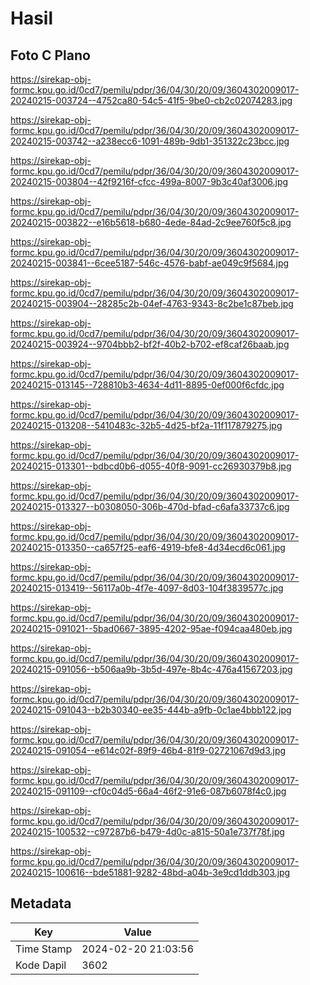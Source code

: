 # Hasil

## Foto C Plano

https://sirekap-obj-formc.kpu.go.id/0cd7/pemilu/pdpr/36/04/30/20/09/3604302009017-20240215-003724--4752ca80-54c5-41f5-9be0-cb2c02074283.jpg

https://sirekap-obj-formc.kpu.go.id/0cd7/pemilu/pdpr/36/04/30/20/09/3604302009017-20240215-003742--a238ecc6-1091-489b-9db1-351322c23bcc.jpg

https://sirekap-obj-formc.kpu.go.id/0cd7/pemilu/pdpr/36/04/30/20/09/3604302009017-20240215-003804--42f9216f-cfcc-499a-8007-9b3c40af3006.jpg

https://sirekap-obj-formc.kpu.go.id/0cd7/pemilu/pdpr/36/04/30/20/09/3604302009017-20240215-003822--e16b5618-b680-4ede-84ad-2c9ee760f5c8.jpg

https://sirekap-obj-formc.kpu.go.id/0cd7/pemilu/pdpr/36/04/30/20/09/3604302009017-20240215-003841--6cee5187-546c-4576-babf-ae049c9f5684.jpg

https://sirekap-obj-formc.kpu.go.id/0cd7/pemilu/pdpr/36/04/30/20/09/3604302009017-20240215-003904--28285c2b-04ef-4763-9343-8c2be1c87beb.jpg

https://sirekap-obj-formc.kpu.go.id/0cd7/pemilu/pdpr/36/04/30/20/09/3604302009017-20240215-003924--9704bbb2-bf2f-40b2-b702-ef8caf26baab.jpg

https://sirekap-obj-formc.kpu.go.id/0cd7/pemilu/pdpr/36/04/30/20/09/3604302009017-20240215-013145--728810b3-4634-4d11-8895-0ef000f6cfdc.jpg

https://sirekap-obj-formc.kpu.go.id/0cd7/pemilu/pdpr/36/04/30/20/09/3604302009017-20240215-013208--5410483c-32b5-4d25-bf2a-11f117879275.jpg

https://sirekap-obj-formc.kpu.go.id/0cd7/pemilu/pdpr/36/04/30/20/09/3604302009017-20240215-013301--bdbcd0b6-d055-40f8-9091-cc26930379b8.jpg

https://sirekap-obj-formc.kpu.go.id/0cd7/pemilu/pdpr/36/04/30/20/09/3604302009017-20240215-013327--b0308050-306b-470d-bfad-c6afa33737c6.jpg

https://sirekap-obj-formc.kpu.go.id/0cd7/pemilu/pdpr/36/04/30/20/09/3604302009017-20240215-013350--ca657f25-eaf6-4919-bfe8-4d34ecd6c061.jpg

https://sirekap-obj-formc.kpu.go.id/0cd7/pemilu/pdpr/36/04/30/20/09/3604302009017-20240215-013419--56117a0b-4f7e-4097-8d03-104f3839577c.jpg

https://sirekap-obj-formc.kpu.go.id/0cd7/pemilu/pdpr/36/04/30/20/09/3604302009017-20240215-091021--5bad0667-3895-4202-95ae-f094caa480eb.jpg

https://sirekap-obj-formc.kpu.go.id/0cd7/pemilu/pdpr/36/04/30/20/09/3604302009017-20240215-091056--b506aa9b-3b5d-497e-8b4c-476a41567203.jpg

https://sirekap-obj-formc.kpu.go.id/0cd7/pemilu/pdpr/36/04/30/20/09/3604302009017-20240215-091043--b2b30340-ee35-444b-a9fb-0c1ae4bbb122.jpg

https://sirekap-obj-formc.kpu.go.id/0cd7/pemilu/pdpr/36/04/30/20/09/3604302009017-20240215-091054--e614c02f-89f9-46b4-81f9-02721067d9d3.jpg

https://sirekap-obj-formc.kpu.go.id/0cd7/pemilu/pdpr/36/04/30/20/09/3604302009017-20240215-091109--cf0c04d5-66a4-46f2-91e6-087b6078f4c0.jpg

https://sirekap-obj-formc.kpu.go.id/0cd7/pemilu/pdpr/36/04/30/20/09/3604302009017-20240215-100532--c97287b6-b479-4d0c-a815-50a1e737f78f.jpg

https://sirekap-obj-formc.kpu.go.id/0cd7/pemilu/pdpr/36/04/30/20/09/3604302009017-20240215-100616--bde51881-9282-48bd-a04b-3e9cd1ddb303.jpg


## Metadata

| Key        | Value               |
| ---------- | ------------------- |
| Time Stamp | 2024-02-20 21:03:56 |
| Kode Dapil | 3602                |



